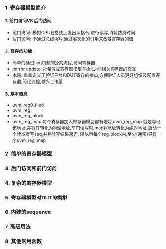 ### 1. 寄存器模型简介
#### 1. 前门访问VS 后门访问
- 前门访问: 模拟CPU在总线上发出读指令,进行读写,消耗仿真时间
- 后门访问: 不通过总线读写,通过层次化的引用来改变寄存器的值
#### 2. 寄存的功能
- 简单的通过seq机制的公共流程,访问寄存器
- mirror update: 批量完成寄存器模型与dut之间相关寄存器的交互
- 本质: 重新定义了验证平台和DUT寄存的接口,方便验证人员更好组织及配置寄存器,简化流程,减少工作量
#### 3. 基本概念
- uvm_reg0_filed
- uvm_reg
- uvm_reg_block
- uvm_reg_map:每个寄存器加入寄存器模型都有地址,uvm_reg_map 就是存储该地址,并将其转化为物理地址,前门读写时,map将地址转化为绝对地址,启动一个读或者写seq,并将读写结果返还. 所以再每个reg_block内,至少(通常)只有一个uvm_reg_map
### 2. 简单的寄存器模型


### 3. 后门访问和前门访问
### 4. 复杂的寄存器模型
### 5. 寄存器模型对DUT的模拟
### 6. 内建的sequence
### 7. 高级用法
### 8. 其他常用函数

